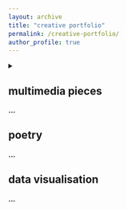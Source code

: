 ```yaml
---
layout: archive
title: "creative portfolio"
permalink: /creative-portfolio/
author_profile: true
---
```


<details>
  <summary><b><visual art</b></summary>
<img src="../images/good girl.jpeg" alt="xxx">
<br><br>
<b><i>good girl</i></b>, 2023. Ink on A4 sketchbook paper and digital drawing. Produced for mom's birthday.
<br><br>
<img src="../images/xxx" alt="xxx">
<br><br>
<b><i>bridge of sighs</i></b>, 2023. Ink on A5 card and limited prints.
<br><br>
<img src="../images/xxx" alt="xxx">
<br><br>
<b><i>the gentleman</i></b>, 2023. Ink and highlighter on postcard. Produced in support of Sobell House Hospice's [art auction](https://sobellhouse.org/get-involved/my-lovely-postcards/){:target="_blank" rel="noopener"} to fundraise for hospice care training for nurses.
<br><br>
<img src="../images/xxx" alt="xxx">
<br><br>
<b><i>初一</i></b>, 2022.
<br><br>
<img src="../images/xxx" alt="xxx">
<br><br>
<b><i>birchington-on-sea</i></b>, 2021. Ink on A4 card. 
<br><br>
<img src="../images/xxx" alt="xxx">
<br><br>
<b><i>two boys</i></b>, 2020. Ink on A4 card. Produced in support of MedSupplyDrive UK's [art auction](https://www.youtube.com/watch?v=gPJOg4k1Zp4){:target="_blank" rel="noopener"} to fundraise for protective equipment for healthcare workers during COVID-19.
<br><br>
<img src="../images/xxx" alt="xxx">
<br><br>
<b><i>lights will guide you home</i></b>, 2020. Ink on A4 card and limited prints.
<br><br>
<img src="../images/xxx" alt="xxx">
<br><br>
<b><i>al-qahira</i></b>, 2019. Ink on A3 card.
<br><br>
<img src="../images/xxx" alt="xxx">
<br><br>
<b><i>bent, not broken</i></b>, 2019. Ink on A3 card.
<br><br>
<img src="../images/xxx" alt="xxx">
<br><br>
<b><i>profit over patient</i></b>, 2019. Ink, graphite, and colour pencil on A3 card.
<br><br>
<img src="../images/xxx" alt="xxx">
<br><br>
<b><i>patient journey</i></b>, 2019. Marker and ink on A3 card.
<br><br>
<img src="../images/xxx" alt="xxx">
<br><br>
<b><i>cultural field studies</i></b>, 2018. Ink, marker, and colour pencil on A3 card.
<br><br>
<img src="../images/xxx" alt="xxx">
<br><br>
<b><i>left behind</i></b>, 2018. Graphite on A4 card.
<br><br>
<img src="../images/xxx" alt="xxx">
<br><br>
<b><i>self-portrait</i></b>, 2017. Graphite on A4 card.
</details> 

## multimedia pieces
...

## poetry
...

## data visualisation
...




